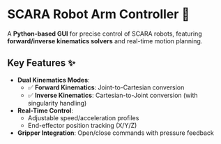 # SCARA Robot Arm Controller 🤖

A **Python-based GUI** for precise control of SCARA robots, featuring **forward/inverse kinematics solvers** and real-time motion planning. 

## Key Features ✨
- **Dual Kinematics Modes**:
  - ✅ **Forward Kinematics**: Joint-to-Cartesian conversion  
  - ✅ **Inverse Kinematics**: Cartesian-to-Joint conversion (with singularity handling)  
- **Real-Time Control**:
  - Adjustable speed/acceleration profiles  
  - End-effector position tracking (X/Y/Z)  
- **Gripper Integration**: Open/close commands with pressure feedback  